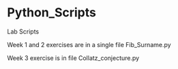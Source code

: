 # Python_Scripts
Lab Scripts

Week 1 and 2 exercises are in a single file Fib_Surname.py

Week 3 exercise is in file Collatz_conjecture.py

